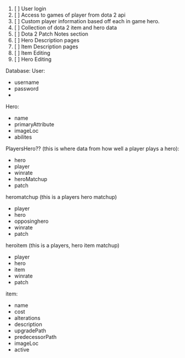 1. [ ] User login
2. [ ] Access to games of player from dota 2 api
3. [ ] Custom player information based off each in game hero.
4. [ ] Collection of dota 2 item and hero data
5. [ ] Dota 2 Patch Notes section
6. [ ] Hero Description pages
7. [ ] Item Description pages
8. [ ] Item Editing
9. [ ] Hero Editing


Database:
User:
- username
- password
- 
Hero:
- name
- primaryAttribute
- imageLoc
- abilites


PlayersHero?? (this is where data from how well a player plays a hero):
- hero
- player
- winrate
- heroMatchup
- patch

heromatchup (this is a players hero matchup)
- player
- hero
- opposinghero
- winrate
- patch

heroitem (this is a players, hero item matchup)
- player
- hero
- item
- winrate
- patch

item:
- name
- cost
- alterations
- description
- upgradePath
- predecessorPath
- imageLoc
- active
